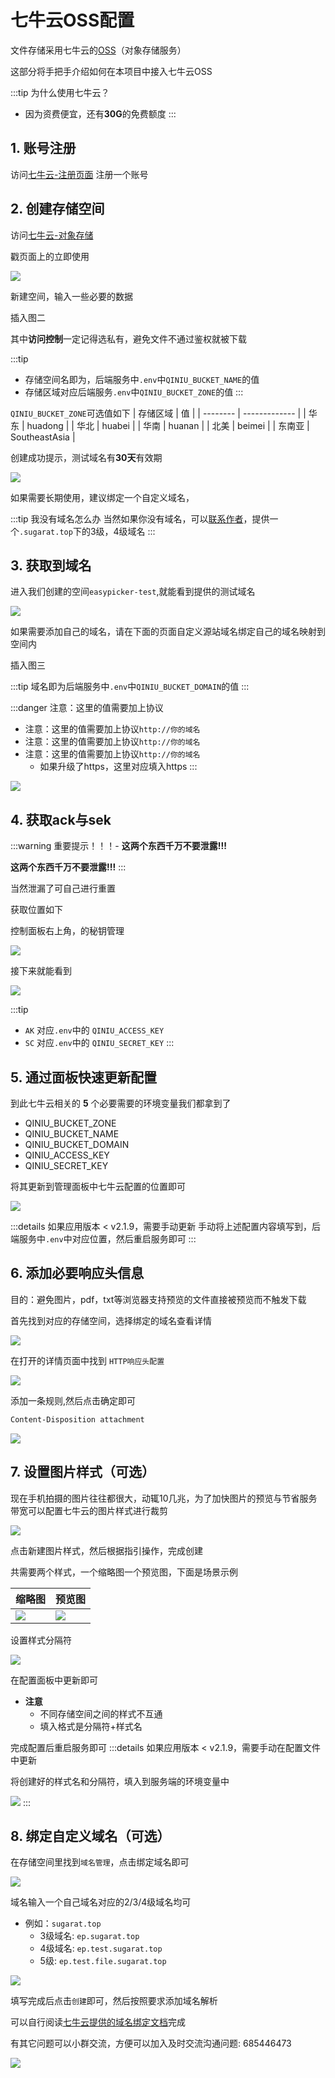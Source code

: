 # 七牛云OSS配置

文件存储采用七牛云的[OSS](https://www.qiniu.com/products/kodo)（对象存储服务）

这部分将手把手介绍如何在本项目中接入七牛云OSS

:::tip 为什么使用七牛云？
* 因为资费便宜，还有**30G**的免费额度
:::


## 1. 账号注册
访问[七牛云-注册页面](https://portal.qiniu.com/signup?redirect_url=https:~2F~2Fwww.qiniu.com~2Fproducts~2Fkodo) 注册一个账号

## 2. 创建存储空间
访问[七牛云-对象存储](https://www.qiniu.com/products/kodo)

戳页面上的立即使用

![](https://img.cdn.sugarat.top/mdImg/MTY0NzU2OTQ5MzAyNg==647569493026)

新建空间，输入一些必要的数据

插入图二

其中**访问控制**一定记得选私有，避免文件不通过鉴权就被下载

:::tip
* 存储空间名即为，后端服务中`.env`中`QINIU_BUCKET_NAME`的值
* 存储区域对应后端服务`.env`中`QINIU_BUCKET_ZONE`的值
:::

`QINIU_BUCKET_ZONE`可选值如下
| 存储区域 | 值            |
| -------- | ------------- |
| 华东     | huadong       |
| 华北     | huabei        |
| 华南     | huanan        |
| 北美     | beimei        |
| 东南亚   | SoutheastAsia |

创建成功提示，测试域名有**30天**有效期

![](https://img.cdn.sugarat.top/mdImg/MTY0NzU2OTc1ODczNA==647569758734)

如果需要长期使用，建议绑定一个自定义域名，

:::tip 我没有域名怎么办
当然如果你没有域名，可以[联系作者](../author.md)，提供一个`.sugarat.top`下的3级，4级域名
:::

## 3. 获取到域名
进入我们创建的空间`easypicker-test`,就能看到提供的测试域名

![](https://img.cdn.sugarat.top/mdImg/MTY0NzU2OTk3NjcwMQ==647569976702)

如果需要添加自己的域名，请在下面的页面自定义源站域名绑定自己的域名映射到空间内

插入图三

:::tip
域名即为后端服务中`.env`中`QINIU_BUCKET_DOMAIN`的值
:::

:::danger 注意：这里的值需要加上协议
* 注意：这里的值需要加上协议`http://你的域名`
* 注意：这里的值需要加上协议`http://你的域名`
* 注意：这里的值需要加上协议`http://你的域名`
  * 如果升级了https，这里对应填入https
:::

![](https://img.cdn.sugarat.top/mdImg/MTY0Nzc0NTM4MzMzOQ==647745383339)

## 4. 获取ack与sek

:::warning 重要提示！！！-
**这两个东西千万不要泄露!!!**

**这两个东西千万不要泄露!!!**
:::

当然泄漏了可自己进行重置

获取位置如下

控制面板右上角，的秘钥管理

![](https://img.cdn.sugarat.top/mdImg/MTY0NzU3MDI3MDQwMw==647570270403)

接下来就能看到

![](https://img.cdn.sugarat.top/mdImg/MTY0NzU3MDM1MTUxOA==647570351518)


:::tip
* `AK` 对应`.env`中的 `QINIU_ACCESS_KEY`
* `SC` 对应`.env`中的 `QINIU_SECRET_KEY`
:::

## 5. 通过面板快速更新配置
到此七牛云相关的 **5** 个必要需要的环境变量我们都拿到了
* QINIU_BUCKET_ZONE
* QINIU_BUCKET_NAME
* QINIU_BUCKET_DOMAIN
* QINIU_ACCESS_KEY
* QINIU_SECRET_KEY

将其更新到管理面板中七牛云配置的位置即可

![](https://img.cdn.sugarat.top/mdImg/MTY1OTkzNjMzMTE2Mg==659936331162)

:::details 如果应用版本 < v2.1.9，需要手动更新
手动将上述配置内容填写到，后端服务中`.env`中对应位置，然后重启服务即可
:::  


## 6. 添加必要响应头信息
目的：避免图片，pdf，txt等浏览器支持预览的文件直接被预览而不触发下载

首先找到对应的存储空间，选择绑定的域名查看详情

![](https://img.cdn.sugarat.top/mdImg/MTY1OTkzNjgxOTc4OA==659936819788)

在打开的详情页面中找到 `HTTP响应头配置`

![](https://img.cdn.sugarat.top/mdImg/MTY1OTkzNjkwODY2Mw==659936908663)

添加一条规则,然后点击确定即可

```sh
Content-Disposition attachment
```

![](https://img.cdn.sugarat.top/mdImg/MTY1OTkzNjk3ODQxMg==659936978412)

## 7. 设置图片样式（可选）
现在手机拍摄的图片往往都很大，动辄10几兆，为了加快图片的预览与节省服务带宽可以配置七牛云的图片样式进行裁剪

![](https://img.cdn.sugarat.top/mdImg/MTY0OTkwMTE5NDY5Mw==649901194693)

点击新建图片样式，然后根据指引操作，完成创建

共需要两个样式，一个缩略图一个预览图，下面是场景示例

| 缩略图                                                                               | 预览图                                                                               |
| ------------------------------------------------------------------------------------ | ------------------------------------------------------------------------------------ |
| ![](https://img.cdn.sugarat.top/mdImg/MTY0OTkwMTMyOTI3Ng==649901329276) | ![](https://img.cdn.sugarat.top/mdImg/MTY0OTkwMTM0ODcwOA==649901348708) |


设置样式分隔符

![](https://img.cdn.sugarat.top/mdImg/MTY0OTkwMTc1MzA1OQ==649901753059)

在配置面板中更新即可
* **注意**
  * 不同存储空间之间的样式不互通
  * 填入格式是分隔符+样式名

完成配置后重启服务即可
:::details 如果应用版本 < v2.1.9，需要手动在配置文件中更新

将创建好的样式名和分隔符，填入到服务端的环境变量中

![](https://img.cdn.sugarat.top/mdImg/MTY0OTkwMTgwOTI3NQ==649901809275)
:::  

## 8. 绑定自定义域名（可选）
在存储空间里找到`域名管理`，点击绑定域名即可

![](https://img.cdn.sugarat.top/mdImg/MTY0NzY5NDUwNTkzNw==647694505937)


域名输入一个自己域名对应的2/3/4级域名均可
* 例如：`sugarat.top`
  * 3级域名: `ep.sugarat.top`
  * 4级域名: `ep.test.sugarat.top`
  * 5级: `ep.test.file.sugarat.top`

![](https://img.cdn.sugarat.top/mdImg/MTY0Nzc1MjY5ODk5NA==647752698994)

填写完成后点击`创建`即可，然后按照要求添加域名解析

可以自行阅读[七牛云提供的域名绑定文档](https://developer.qiniu.com/kodo/8527/kodo-domain-name-management)完成

有其它问题可以小群交流，方便可以加入及时交流沟通问题: 685446473

![](https://img.cdn.sugarat.top/mdImg/MTY0Nzc1MjI3MzUwMw==647752273503)